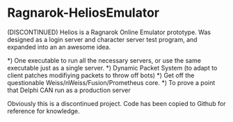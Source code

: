 Ragnarok-HeliosEmulator
=======================

(DISCONTINUED)
Helios is a Ragnarok Online Emulator prototype.
Was designed as a login server and character server test program, and expanded into an an awesome idea.  

*) One executable to run all the necessary servers, or use the same executable just as a single server.
*) Dynamic Packet System (to adapt to client patches modifiying packets to throw off bots)
*) Get off the questionable Weiss/nWeiss/Fusion/Prometheus core.
*) To prove a point that Delphi CAN run as a production server

Obviously this is a discontinued project.  Code has been copied to Github for reference for knowledge.
